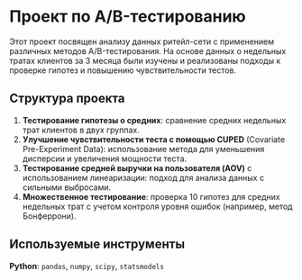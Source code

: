 # Проект по A/B-тестированию

Этот проект посвящен анализу данных ритейл-сети с применением различных методов A/B-тестирования. На основе данных о недельных тратах клиентов за 3 месяца были изучены и реализованы подходы к проверке гипотез и повышению чувствительности тестов.

## Структура проекта
1. **Тестирование гипотезы о средних**: сравнение средних недельных трат клиентов в двух группах.
2. **Улучшение чувствительности теста с помощью CUPED** (Covariate Pre-Experiment Data): использование метода для уменьшения дисперсии и увеличения мощности теста.
3. **Тестирование средней выручки на пользователя (AOV)** с использованием линеаризации: подход для анализа данных с сильными выбросами.
4. **Множественное тестирование**: проверка 10 гипотез для средних недельных трат с учетом контроля уровня ошибок (например, метод Бонферрони).

## Используемые инструменты
**Python**: `pandas`, `numpy`, `scipy`, `statsmodels`
